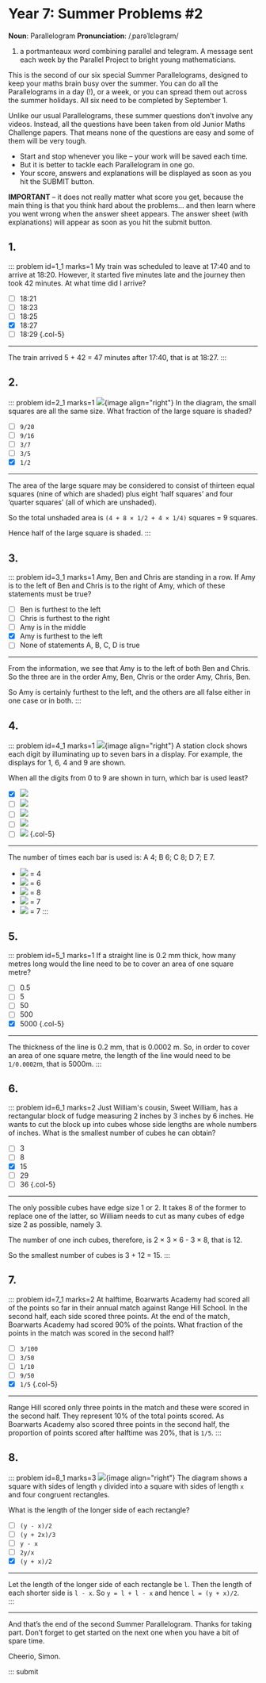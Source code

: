 # Year 7: Summer Problems #2

<div class="dictionary">

__Noun__: Parallelogram
__Pronunciation__: /ˌparəˈlɛləɡram/

1. a portmanteaux word combining parallel and telegram. A message sent each
week by the Parallel Project to bright young mathematicians.

</div>

This is the second of our six special Summer Parallelograms, designed to keep your maths brain busy over the summer. You can do all the Parallelograms in a day (!), or a week, or you can spread them out across the summer holidays. All six need to be completed by September 1.

Unlike our usual Parallelograms, these summer questions don’t involve any videos. Instead, all the questions have been taken from old Junior Maths Challenge papers. That means none of the questions are easy and some of them will be very tough.

* Start and stop whenever you like – your work will be saved each time.
* But it is better to tackle each Parallelogram in one go.
* Your score, answers and explanations will be displayed as soon as you hit the SUBMIT button.

__IMPORTANT__ – it does not really matter what score you get, because the main thing is that you think hard about the problems... and then learn where you went wrong when the answer sheet appears. The answer sheet (with explanations) will appear as soon as you hit the submit button.


## 1.

::: problem id=1_1 marks=1
My train was scheduled to leave at 17:40 and to arrive at 18:20. However, it started five
minutes late and the journey then took 42 minutes. At what time did I arrive?

* [ ] 18:21
* [ ] 18:23
* [ ] 18:25
* [x] 18:27
* [ ] 18:29
{.col-5}

---
The train arrived 5 + 42 = 47 minutes after 17:40, that is at 18:27.
:::


## 2.

::: problem id=2_1 marks=1
![](/resources/2018summer-7-2/2-squares-question.gif){image align="right"}
In the diagram, the small squares are all the same size. What fraction of
the large square is shaded?

* [ ] `9/20`
* [ ] `9/16`
* [ ] `3/7`
* [ ] `3/5`
* [x] `1/2`

---

The area of the large square may be considered to consist of thirteen equal squares (nine of which are shaded) plus eight ‘half squares’ and four ‘quarter squares’ (all of which are unshaded).

So the total unshaded area is `(4 + 8 × 1/2 + 4 × 1/4)` squares = 9 squares.

Hence half of the large square is shaded.
:::


## 3.

::: problem id=3_1 marks=1
Amy, Ben and Chris are standing in a row. If Amy is to the left of Ben and Chris is to the
right of Amy, which of these statements must be true?

* [ ] Ben is furthest to the left
* [ ] Chris is furthest to the right
* [ ] Amy is in the middle
* [x] Amy is furthest to the left
* [ ] None of statements A, B, C, D is true

---

From the information, we see that Amy is to the left of both Ben and Chris. So the three are in the order Amy, Ben, Chris or the order Amy, Chris, Ben.

So Amy is certainly furthest to the left, and the others are all false either in one case or in both.
:::


## 4.

::: problem id=4_1 marks=1
![](/resources/2018summer-7-2/4-clock-question.gif){image align="right"}
A station clock shows each digit by illuminating up to seven bars in a display. For example, the displays for 1, 6, 4 and 9 are shown.

When all the digits from 0 to 9 are shown in turn, which bar is used least?

* [x] ![](/resources/2018summer-7-2/4-clock-answer1.gif)
* [ ] ![](/resources/2018summer-7-2/4-clock-answer2.gif)
* [ ] ![](/resources/2018summer-7-2/4-clock-answer3.gif)
* [ ] ![](/resources/2018summer-7-2/4-clock-answer4.gif)
* [ ] ![](/resources/2018summer-7-2/4-clock-answer5.gif)
{.col-5}

---

The number of times each bar is used is: A 4; B 6; C 8; D 7; E 7.

* ![](/resources/2018summer-7-2/4-clock-answer1.gif) = 4
* ![](/resources/2018summer-7-2/4-clock-answer2.gif) = 6
* ![](/resources/2018summer-7-2/4-clock-answer3.gif) = 8
* ![](/resources/2018summer-7-2/4-clock-answer4.gif) = 7
* ![](/resources/2018summer-7-2/4-clock-answer5.gif) = 7
:::


## 5.

::: problem id=5_1 marks=1
If a straight line is 0.2 mm thick, how many metres long would the line need to be to cover an area of one square metre?

* [ ] 0.5
* [ ] 5
* [ ] 50
* [ ] 500
* [x] 5000
{.col-5}

---

The thickness of the line is 0.2 mm, that is 0.0002 m. So, in order to cover an area of one square metre, the length of the line would need to be `1/0.0002`m, that is 5000m.
:::


## 6.

::: problem id=6_1 marks=2
Just William's cousin, Sweet William, has a rectangular block of fudge measuring 2 inches
by 3 inches by 6 inches. He wants to cut the block up into cubes whose side lengths are
whole numbers of inches. What is the smallest number of cubes he can obtain?

* [ ] 3
* [ ] 8
* [x] 15
* [ ] 29
* [ ] 36
{.col-5}

---
The only possible cubes have edge size 1 or 2. It takes 8 of the former to replace one of the latter, so William needs to cut as many cubes of edge size 2 as possible, namely 3.

The number of one inch cubes, therefore, is 2 × 3 × 6 - 3 × 8, that is 12.  

So the smallest number of cubes is 3 + 12 = 15.
:::


## 7.

::: problem id=7_1 marks=2
At halftime, Boarwarts Academy had scored all of the points so far in their annual match
against Range Hill School. In the second half, each side scored three points. At the end of
the match, Boarwarts Academy had scored 90% of the points. What fraction of the points
in the match was scored in the second half?

* [ ] `3/100`
* [ ] `3/50`
* [ ] `1/10`
* [ ] `9/50`
* [x] `1/5`
{.col-5}

---
Range Hill scored only three points in the match and these were scored in the
second half. They represent 10% of the total points scored. As Boarwarts
Academy also scored three points in the second half, the proportion of points
scored after halftime was 20%, that is `1/5`.
:::


## 8.

::: problem id=8_1 marks=3
![](/resources/2018summer-7-2/8-square-question.gif){image align="right"}
The diagram shows a square with sides of length `y` divided into a square with sides of length `x` and four congruent rectangles.  

What is the length of the longer side of each rectangle?

* [ ] `(y - x)/2`
* [ ] `(y + 2x)/3`
* [ ] `y - x`
* [ ] `2y/x`
* [x] `(y + x)/2`

---
Let the length of the longer side of each rectangle be `l`. Then the length of
each shorter side is `l - x`. So `y = l + l - x` and hence `l = (y + x)/2`.  
:::


***

And that’s the end of the second Summer Parallelogram. Thanks for taking part. Don’t forget to get started on the next one when you have a bit of spare time.

Cheerio,
Simon.

::: submit
